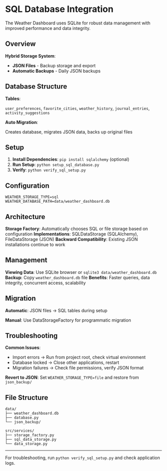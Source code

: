 # SQL Database Integration

The Weather Dashboard uses SQLite for robust data management with improved performance and data integrity.

## Overview

**Hybrid Storage System**:

- **JSON Files** - Backup storage and export
- **Automatic Backups** - Daily JSON backups

## Database Structure

**Tables**:

`user_preferences`, `favorite_cities`, `weather_history`, `journal_entries`, `activity_suggestions`

**Auto Migration**:

Creates database, migrates JSON data, backs up original files

## Setup

1. **Install Dependencies**: `pip install sqlalchemy` (optional)
2. **Run Setup**: `python setup_sql_database.py`
3. **Verify**: `python verify_sql_setup.py`

## Configuration

```env
WEATHER_STORAGE_TYPE=sql
WEATHER_DATABASE_PATH=data/weather_dashboard.db
```

## Architecture

**Storage Factory**: Automatically chooses SQL or file storage based on configuration
**Implementations**: SQLDataStorage (SQLAlchemy), FileDataStorage (JSON)
**Backward Compatibility**: Existing JSON installations continue to work

## Management

**Viewing Data**: Use SQLite browser or `sqlite3 data/weather_dashboard.db`
**Backup**: Copy `weather_dashboard.db` file
**Benefits**: Faster queries, data integrity, concurrent access, scalability

## Migration

**Automatic**: JSON files → SQL tables during setup

**Manual**: Use DataStorageFactory for programmatic migration

## Troubleshooting

**Common Issues**:

- Import errors → Run from project root, check virtual environment
- Database locked → Close other applications, restart
- Migration failures → Check file permissions, verify JSON format

**Revert to JSON**: Set `WEATHER_STORAGE_TYPE=file` and restore from `json_backup/`

## File Structure

```text
data/
├── weather_dashboard.db
├── database.py
└── json_backup/

src/services/
├── storage_factory.py
├── sql_data_storage.py
└── data_storage.py
```

---

For troubleshooting, run `python verify_sql_setup.py` and check application logs.
